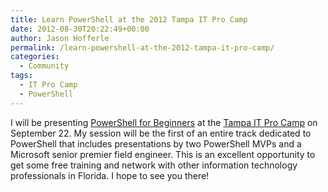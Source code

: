 ```yaml
---
title: Learn PowerShell at the 2012 Tampa IT Pro Camp
date: 2012-08-30T20:22:49+00:00
author: Jason Hofferle
permalink: /learn-powershell-at-the-2012-tampa-it-pro-camp/
categories:
  - Community
tags:
  - IT Pro Camp
  - PowerShell
---
```

I will be presenting [PowerShell for Beginners](https://itpro.camp/) at the [Tampa IT Pro Camp](https://itpro.camp/) on September 22. My session will be the first of an entire track dedicated to PowerShell that includes presentations by two PowerShell MVPs and a Microsoft senior premier field engineer. This is an excellent opportunity to get some free training and network with other information technology professionals in Florida. I hope to see you there!
